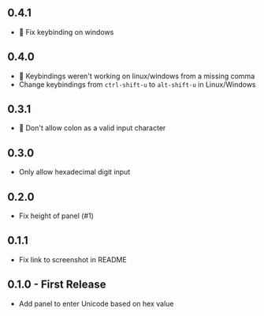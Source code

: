 ## 0.4.1

* :bug: Fix keybinding on windows

## 0.4.0

* :bug: Keybindings weren't working on linux/windows from a missing comma
* Change keybindings from `ctrl-shift-u` to `alt-shift-u` in Linux/Windows

## 0.3.1

* :bug: Don't allow colon as a valid input character

## 0.3.0

* Only allow hexadecimal digit input

## 0.2.0

* Fix height of panel (#1)

## 0.1.1

* Fix link to screenshot in README

## 0.1.0 - First Release

* Add panel to enter Unicode based on hex value
